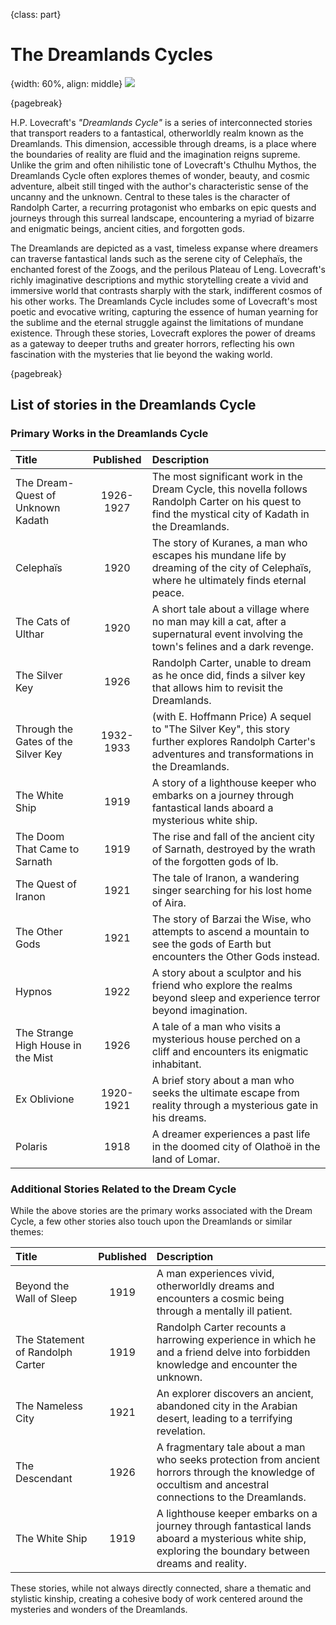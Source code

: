 {class: part}
# The Dreamlands Cycles

{width: 60%, align: middle}
![](lovecraft_dreamlands.png)

{pagebreak}

H.P. Lovecraft's _"Dreamlands Cycle"_ is a series of interconnected stories that transport readers to a fantastical, otherworldly realm known as the
Dreamlands. This dimension, accessible through dreams, is a place where the boundaries of reality are fluid and the imagination reigns supreme.
Unlike the grim and often nihilistic tone of Lovecraft's Cthulhu Mythos, the Dreamlands Cycle often explores themes of wonder, beauty, and cosmic
adventure, albeit still tinged with the author's characteristic sense of the uncanny and the unknown. Central to these tales is the character of
Randolph Carter, a recurring protagonist who embarks on epic quests and journeys through this surreal landscape, encountering a myriad of bizarre
and enigmatic beings, ancient cities, and forgotten gods.

The Dreamlands are depicted as a vast, timeless expanse where dreamers can traverse fantastical lands such as the serene city of Celephaïs, the
enchanted forest of the Zoogs, and the perilous Plateau of Leng. Lovecraft's richly imaginative descriptions and mythic storytelling create a vivid
and immersive world that contrasts sharply with the stark, indifferent cosmos of his other works. The Dreamlands Cycle includes some of Lovecraft's
most poetic and evocative writing, capturing the essence of human yearning for the sublime and the eternal struggle against the limitations of
mundane existence. Through these stories, Lovecraft explores the power of dreams as a gateway to deeper truths and greater horrors, reflecting his
own fascination with the mysteries that lie beyond the waking world.

{pagebreak}

## List of stories in the Dreamlands Cycle

### Primary Works in the Dreamlands Cycle

| Title                               | Published | Description                                                                                                                                            |
|:------------------------------------|:---------:|:-------------------------------------------------------------------------------------------------------------------------------------------------------|
| The Dream-Quest of Unknown Kadath   | 1926-1927 | The most significant work in the Dream Cycle, this novella follows Randolph Carter on his quest to find the mystical city of Kadath in the Dreamlands. |
| Celephaïs                           |   1920    | The story of Kuranes, a man who escapes his mundane life by dreaming of the city of Celephaïs, where he ultimately finds eternal peace.                |
| The Cats of Ulthar                  |   1920    | A short tale about a village where no man may kill a cat, after a supernatural event involving the town's felines and a dark revenge.                  |
| The Silver Key                      |   1926    | Randolph Carter, unable to dream as he once did, finds a silver key that allows him to revisit the Dreamlands.                                         |                                    
| Through the Gates of the Silver Key | 1932-1933 | (with E. Hoffmann Price) A sequel to "The Silver Key", this story further explores Randolph Carter's adventures and transformations in the Dreamlands. |
| The White Ship                      |   1919    | A story of a lighthouse keeper who embarks on a journey through fantastical lands aboard a mysterious white ship.                                      |
| The Doom That Came to Sarnath       |   1919    | The rise and fall of the ancient city of Sarnath, destroyed by the wrath of the forgotten gods of Ib.                                                  |
| The Quest of Iranon                 |   1921    | The tale of Iranon, a wandering singer searching for his lost home of Aira.                                                                            |
| The Other Gods                      |   1921    | The story of Barzai the Wise, who attempts to ascend a mountain to see the gods of Earth but encounters the Other Gods instead.                        |
| Hypnos                              |   1922    | A story about a sculptor and his friend who explore the realms beyond sleep and experience terror beyond imagination.                                  |
| The Strange High House in the Mist  |   1926    | A tale of a man who visits a mysterious house perched on a cliff and encounters its enigmatic inhabitant.                                              |
| Ex Oblivione                        | 1920-1921 | A brief story about a man who seeks the ultimate escape from reality through a mysterious gate in his dreams.                                          |
| Polaris                             |   1918    | A dreamer experiences a past life in the doomed city of Olathoë in the land of Lomar.                                                                  |

### Additional Stories Related to the Dream Cycle

While the above stories are the primary works associated with the Dream Cycle, a few other stories also touch upon the Dreamlands or similar themes:

| Title                            | Published | Description                                                                                                                                              |
|:---------------------------------|:---------:|:---------------------------------------------------------------------------------------------------------------------------------------------------------|
| Beyond the Wall of Sleep         |   1919    | A man experiences vivid, otherworldly dreams and encounters a cosmic being through a mentally ill patient.                                               |
| The Statement of Randolph Carter |   1919    | Randolph Carter recounts a harrowing experience in which he and a friend delve into forbidden knowledge and encounter the unknown.                       |
| The Nameless City                |   1921    | An explorer discovers an ancient, abandoned city in the Arabian desert, leading to a terrifying revelation.                                              |
| The Descendant                   |   1926    | A fragmentary tale about a man who seeks protection from ancient horrors through the knowledge of occultism and ancestral connections to the Dreamlands. |
| The White Ship                   |   1919    | A lighthouse keeper embarks on a journey through fantastical lands aboard a mysterious white ship, exploring the boundary between dreams and reality.    |

These stories, while not always directly connected, share a thematic and stylistic kinship, creating a cohesive body of work centered around the mysteries and wonders of the Dreamlands.
